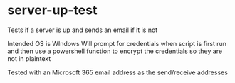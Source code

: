 # server-up-test
Tests if a server is up and sends an email if it is not 

Intended OS is WIndows
Will prompt for credentials when script is first run and then use a powershell function to encrypt the credentials so they are not in plaintext

Tested with an Microsoft 365 email address as the send/receive addresses
